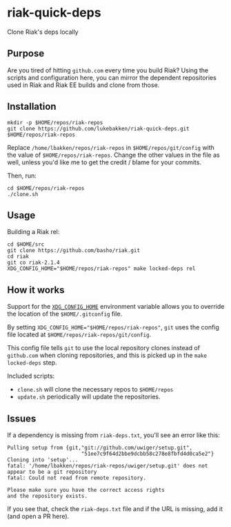 # riak-quick-deps

Clone Riak's deps locally

## Purpose

Are you tired of hitting `github.com` every time you build Riak? Using the scripts and configuration here, you can mirror the dependent repositories used in Riak and Riak EE builds and clone from those.

## Installation

```
mkdir -p $HOME/repos/riak-repos
git clone https://github.com/lukebakken/riak-quick-deps.git $HOME/repos/riak-repos
```

Replace `/home/lbakken/repos/riak-repos` in `$HOME/repos/git/config` with the value of `$HOME/repos/riak-repos`. Change the other values in the file as well, unless you'd like me to get the credit / blame for your commits.

Then, run:

```
cd $HOME/repos/riak-repos
./clone.sh
```

## Usage

Building a Riak rel:

```
cd $HOME/src
git clone https://github.com/basho/riak.git
cd riak
git co riak-2.1.4
XDG_CONFIG_HOME="$HOME/repos/riak-repos" make locked-deps rel
```

## How it works

Support for the [`XDG_CONFIG_HOME`](https://github.com/git/git/commit/22ae029a1e0631570a2db5d030e5755f9be96eee) environment variable allows you to override the location of the `$HOME/.gitconfig` file.

By setting `XDG_CONFIG_HOME="$HOME/repos/riak-repos"`, `git` uses the config file located at `$HOME/repos/riak-repos/git/config`.

This config file tells `git` to use the local repository clones instead of `github.com` when cloning repositories, and this is picked up in the `make locked-deps` step.

Included scripts:

* `clone.sh` will clone the necessary repos to `$HOME/repos`
* `update.sh` periodically will update the repositories.

## Issues

If a dependency is missing from `riak-deps.txt`, you'll see an error like this:

```
Pulling setup from {git,"git://github.com/uwiger/setup.git",
                        "51ee7c9f64d2bbe9dcbb58c278e8fbfd4d0ca5e2"}
Cloning into 'setup'...
fatal: '/home/lbakken/repos/riak-repos/uwiger/setup.git' does not appear to be a git repository
fatal: Could not read from remote repository.

Please make sure you have the correct access rights
and the repository exists.
```

If you see that, check the `riak-deps.txt` file and if the URL is missing, add it (and open a PR here).
